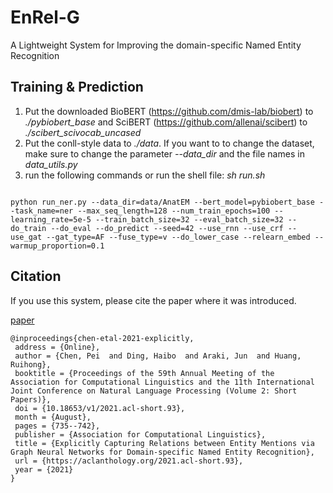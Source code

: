 # EnRel-G

A Lightweight System for Improving the domain-specific Named Entity Recognition 

## Training & Prediction
1. Put the downloaded BioBERT (https://github.com/dmis-lab/biobert) to *./pybiobert_base* and SciBERT (https://github.com/allenai/scibert) to *./scibert_scivocab_uncased* 
2. Put the conll-style data to *./data*. If you want to to change the dataset, make sure to change the parameter *--data_dir* and the file names in *data_utils.py*
3. run the following commands or run the shell file: *sh run.sh*

```

python run_ner.py --data_dir=data/AnatEM --bert_model=pybiobert_base --task_name=ner --max_seq_length=128 --num_train_epochs=100 --learning_rate=5e-5 --train_batch_size=32 --eval_batch_size=32 --do_train --do_eval --do_predict --seed=42 --use_rnn --use_crf --use_gat --gat_type=AF --fuse_type=v --do_lower_case --relearn_embed --warmup_proportion=0.1

```

## Citation

If you use this system, please cite the paper where it was introduced.

[paper](https://aclanthology.org/2021.acl-short.93.pdf) 
```text
@inproceedings{chen-etal-2021-explicitly,
 address = {Online},
 author = {Chen, Pei  and Ding, Haibo  and Araki, Jun  and Huang, Ruihong},
 booktitle = {Proceedings of the 59th Annual Meeting of the Association for Computational Linguistics and the 11th International Joint Conference on Natural Language Processing (Volume 2: Short Papers)},
 doi = {10.18653/v1/2021.acl-short.93},
 month = {August},
 pages = {735--742},
 publisher = {Association for Computational Linguistics},
 title = {Explicitly Capturing Relations between Entity Mentions via Graph Neural Networks for Domain-specific Named Entity Recognition},
 url = {https://aclanthology.org/2021.acl-short.93},
 year = {2021}
}
```

